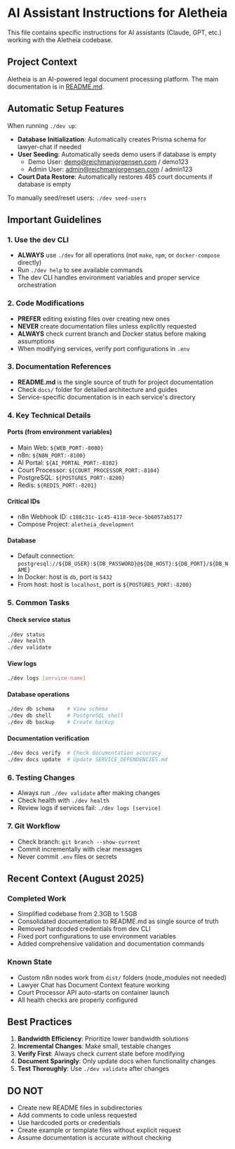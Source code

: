# AI Assistant Instructions for Aletheia

This file contains specific instructions for AI assistants (Claude, GPT, etc.) working with the Aletheia codebase.

## Project Context

Aletheia is an AI-powered legal document processing platform. The main documentation is in [README.md](README.md).

## Automatic Setup Features

When running `./dev up`:
- **Database Initialization**: Automatically creates Prisma schema for lawyer-chat if needed
- **User Seeding**: Automatically seeds demo users if database is empty
  - Demo User: demo@reichmanjorgensen.com / demo123
  - Admin User: admin@reichmanjorgensen.com / admin123
- **Court Data Restore**: Automatically restores 485 court documents if database is empty

To manually seed/reset users: `./dev seed-users`

## Important Guidelines

### 1. Use the dev CLI
- **ALWAYS** use `./dev` for all operations (not `make`, `npm`, or `docker-compose` directly)
- Run `./dev help` to see available commands
- The dev CLI handles environment variables and proper service orchestration

### 2. Code Modifications
- **PREFER** editing existing files over creating new ones
- **NEVER** create documentation files unless explicitly requested
- **ALWAYS** check current branch and Docker status before making assumptions
- When modifying services, verify port configurations in `.env`

### 3. Documentation References
- **README.md** is the single source of truth for project documentation
- Check `docs/` folder for detailed architecture and guides
- Service-specific documentation is in each service's directory

### 4. Key Technical Details

#### Ports (from environment variables)
- Main Web: `${WEB_PORT:-8080}`
- n8n: `${N8N_PORT:-8100}`
- AI Portal: `${AI_PORTAL_PORT:-8102}`
- Court Processor: `${COURT_PROCESSOR_PORT:-8104}`
- PostgreSQL: `${POSTGRES_PORT:-8200}`
- Redis: `${REDIS_PORT:-8201}`

#### Critical IDs
- n8n Webhook ID: `c188c31c-1c45-4118-9ece-5b6057ab5177`
- Compose Project: `aletheia_development`

#### Database
- Default connection: `postgresql://${DB_USER}:${DB_PASSWORD}@${DB_HOST}:${DB_PORT}/${DB_NAME}`
- In Docker: host is `db`, port is `5432`
- From host: host is `localhost`, port is `${POSTGRES_PORT:-8200}`

### 5. Common Tasks

#### Check service status
```bash
./dev status
./dev health
./dev validate
```

#### View logs
```bash
./dev logs [service-name]
```

#### Database operations
```bash
./dev db schema    # View schema
./dev db shell     # PostgreSQL shell
./dev db backup    # Create backup
```

#### Documentation verification
```bash
./dev docs verify  # Check documentation accuracy
./dev docs update  # Update SERVICE_DEPENDENCIES.md
```

### 6. Testing Changes
- Always run `./dev validate` after making changes
- Check health with `./dev health`
- Review logs if services fail: `./dev logs [service]`

### 7. Git Workflow
- Check branch: `git branch --show-current`
- Commit incrementally with clear messages
- Never commit `.env` files or secrets

## Recent Context (August 2025)

### Completed Work
- Simplified codebase from 2.3GB to 1.5GB
- Consolidated documentation to README.md as single source of truth
- Removed hardcoded credentials from dev CLI
- Fixed port configurations to use environment variables
- Added comprehensive validation and documentation commands

### Known State
- Custom n8n nodes work from `dist/` folders (node_modules not needed)
- Lawyer Chat has Document Context feature working
- Court Processor API auto-starts on container launch
- All health checks are properly configured

## Best Practices

1. **Bandwidth Efficiency**: Prioritize lower bandwidth solutions
2. **Incremental Changes**: Make small, testable changes
3. **Verify First**: Always check current state before modifying
4. **Document Sparingly**: Only update docs when functionality changes
5. **Test Thoroughly**: Use `./dev validate` after changes

## DO NOT

- Create new README files in subdirectories
- Add comments to code unless requested
- Use hardcoded ports or credentials
- Create example or template files without explicit request
- Assume documentation is accurate without checking